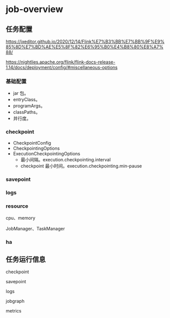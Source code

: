 # job-overview

## 任务配置

https://jxeditor.github.io/2020/12/14/Flink%E7%B3%BB%E7%BB%9F%E9%85%8D%E7%BD%AE%E5%8F%82%E6%95%B0%E4%B8%80%E8%A7%88/



https://nightlies.apache.org/flink/flink-docs-release-1.14/docs/deployment/config/#miscellaneous-options

### 基础配置

* jar 包。
* entryClass。
* programArgs。
* classPaths。
* 并行度。

### checkpoint

* CheckpointConfig
* CheckpointingOptions
* ExecutionCheckpointingOptions
  * 最小间隔。execution.checkpointing.interval
  * checkpoint 最小时间。execution.checkpointing.min-pause

### savepoint



### logs



### resource

cpu、memory

JobManager、TaskManager

### ha



## 任务运行信息

checkpoint

savepoint

logs

jobgraph

metrics




